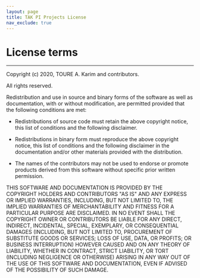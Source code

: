 ```yaml
---
layout: page
title: TAK PI Projects License
nav_exclude: true
---
```


# License terms

---

Copyright (c) 2020, TOURE A. Karim and contributors.

All rights reserved.

Redistribution and use in source and binary forms 
of the software as well as documentation, with or 
without modification, are permitted provided that 
the following conditions are met:

- Redistributions of source code must retain the 
  above copyright notice, this list of conditions 
  and the following disclaimer.

- Redistributions in binary form must reproduce the
  above copyright notice, this list of conditions 
  and the following disclaimer in the documentation
  and/or other materials provided with the 
  distribution.

- The names of the contributors may not be used to
  endorse or promote products derived from this 
  software without specific prior written permission.

THIS SOFTWARE AND DOCUMENTATION IS PROVIDED BY THE 
COPYRIGHT HOLDERS AND CONTRIBUTORS "AS IS" AND ANY 
EXPRESS OR IMPLIED WARRANTIES, INCLUDING, BUT NOT LIMITED TO, 
THE IMPLIED WARRANTIES OF MERCHANTABILITY AND FITNESS FOR A 
PARTICULAR PURPOSE ARE DISCLAIMED. IN NO EVENT SHALL THE 
COPYRIGHT OWNER OR CONTRIBUTORS BE LIABLE FOR ANY DIRECT, 
INDIRECT, INCIDENTAL, SPECIAL, EXEMPLARY, OR CONSEQUENTIAL 
DAMAGES (INCLUDING, BUT NOT LIMITED TO, PROCUREMENT OF 
SUBSTITUTE GOODS OR SERVICES; LOSS OF USE, DATA, OR PROFITS; 
OR BUSINESS INTERRUPTION) HOWEVER CAUSED AND ON ANY THEORY OF
LIABILITY, WHETHER IN CONTRACT, STRICT LIABILITY, OR TORT 
(INCLUDING NEGLIGENCE OR OTHERWISE) ARISING IN ANY WAY OUT OF 
THE USE OF THIS SOFTWARE AND DOCUMENTATION, EVEN IF ADVISED OF 
THE POSSIBILITY OF SUCH DAMAGE.

